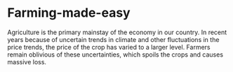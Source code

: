 # Farming-made-easy
Agriculture is the primary mainstay of the economy in our country. In recent years because of uncertain  trends in climate and other fluctuations in the price trends, the price of the crop has varied to a larger level.  Farmers remain oblivious of these uncertainties, which spoils the crops and causes massive loss. 
